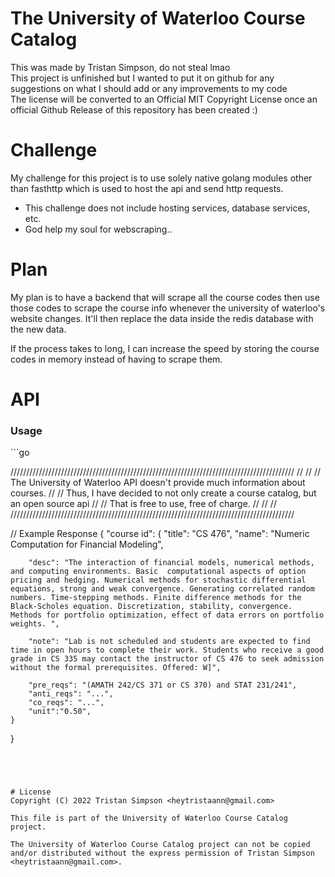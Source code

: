 # The University of Waterloo Course Catalog
This was made by Tristan Simpson, do not steal lmao
<br>
This project is unfinished but I wanted to put it on github for any suggestions on what I should add or any improvements to my code
<br>
The license will be converted to an Official MIT Copyright License once an official Github Release of this repository has been created :)


# Challenge
My challenge for this project is to use solely native golang modules
other than fasthttp which is used to host the api and send http requests.
- This challenge does not include hosting services, database services, etc.
- God help my soul for webscraping..

# Plan
My plan is to have a backend that will scrape all the course codes then use those codes
to scrape the course info whenever the university of waterloo's website changes.
It'll then replace the data inside the redis database with the new data.

If the process takes to long, I can increase the speed by storing the course codes in memory
instead of having to scrape them.


# API
<h3>Usage</h3>
```go

//////////////////////////////////////////////////////////////////////////////////////////
//                                                                                      //
// The University of Waterloo API doesn't provide much information about courses.       //
// Thus, I have decided to not only create a course catalog, but an open source api     //
// That is free to use, free of charge.                                                 //
//                                                                                      //
//////////////////////////////////////////////////////////////////////////////////////////

// Example Response
{
    "course id": {
        "title": "CS 476",
        "name": "Numeric Computation for Financial Modeling",
        
        "desc": "The interaction of financial models, numerical methods, and computing environments. Basic  computational aspects of option pricing and hedging. Numerical methods for stochastic differential equations, strong and weak convergence. Generating correlated random numbers. Time-stepping methods. Finite difference methods for the Black-Scholes equation. Discretization, stability, convergence. Methods for portfolio optimization, effect of data errors on portfolio weights. ",
        
        "note": "Lab is not scheduled and students are expected to find time in open hours to complete their work. Students who receive a good grade in CS 335 may contact the instructor of CS 476 to seek admission without the formal prerequisites. Offered: W]",

        "pre_reqs": "(AMATH 242/CS 371 or CS 370) and STAT 231/241",
        "anti_reqs": "...",
        "co_reqs": "...",
        "unit":"0.50",
    }

}
```




# License
Copyright (C) 2022 Tristan Simpson <heytristaann@gmail.com>

This file is part of the University of Waterloo Course Catalog project.

The University of Waterloo Course Catalog project can not be copied and/or distributed without the express permission of Tristan Simpson <heytristaann@gmail.com>. 

